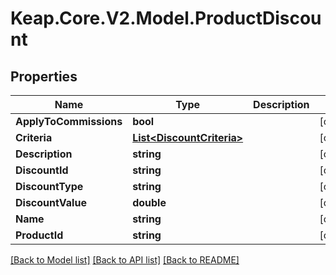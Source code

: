 # Keap.Core.V2.Model.ProductDiscount

## Properties

Name | Type | Description | Notes
------------ | ------------- | ------------- | -------------
**ApplyToCommissions** | **bool** |  | [optional] 
**Criteria** | [**List&lt;DiscountCriteria&gt;**](DiscountCriteria.md) |  | [optional] 
**Description** | **string** |  | [optional] 
**DiscountId** | **string** |  | [optional] 
**DiscountType** | **string** |  | [optional] 
**DiscountValue** | **double** |  | [optional] 
**Name** | **string** |  | [optional] 
**ProductId** | **string** |  | [optional] 

[[Back to Model list]](../README.md#documentation-for-models) [[Back to API list]](../README.md#documentation-for-api-endpoints) [[Back to README]](../README.md)

